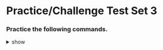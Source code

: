
# Practice/Challenge Test Set 3

### Practice the following commands.

<details><summary>show</summary>
<p>
  
```bash

# Deployment autoscale
k auto-scale deployment dep-name --min=3 --max=6 --cpu-percent=80

---

#


---

#


---

#



```

</p>
</details>
